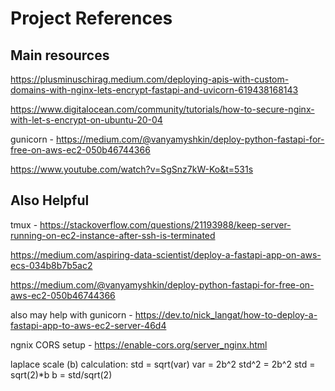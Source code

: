 # Project References

## Main resources
https://plusminuschirag.medium.com/deploying-apis-with-custom-domains-with-nginx-lets-encrypt-fastapi-and-uvicorn-619438168143

https://www.digitalocean.com/community/tutorials/how-to-secure-nginx-with-let-s-encrypt-on-ubuntu-20-04

gunicorn - https://medium.com/@vanyamyshkin/deploy-python-fastapi-for-free-on-aws-ec2-050b46744366

https://www.youtube.com/watch?v=SgSnz7kW-Ko&t=531s

## Also Helpful
tmux - https://stackoverflow.com/questions/21193988/keep-server-running-on-ec2-instance-after-ssh-is-terminated

https://medium.com/aspiring-data-scientist/deploy-a-fastapi-app-on-aws-ecs-034b8b7b5ac2

https://medium.com/@vanyamyshkin/deploy-python-fastapi-for-free-on-aws-ec2-050b46744366

also may help with gunicorn - https://dev.to/nick_langat/how-to-deploy-a-fastapi-app-to-aws-ec2-server-46d4

ngnix CORS setup - https://enable-cors.org/server_nginx.html

laplace scale (b) calculation:
std = sqrt(var)
var = 2b^2
std^2 = 2b^2
std = sqrt(2)*b
b = std/sqrt(2)
